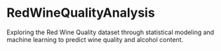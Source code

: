 # RedWineQualityAnalysis
Exploring the Red Wine Quality dataset through statistical modeling and machine learning to predict wine quality and alcohol content.

